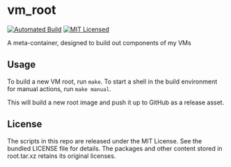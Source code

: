 vm_root
=======

[![Automated Build](http://img.shields.io/badge/automated-build-green.svg)](https://registry.hub.docker.com/u/dock0/host_builder/)
[![MIT Licensed](http://img.shields.io/badge/license-MIT-green.svg)](https://tldrlegal.com/license/mit-license)

A meta-container, designed to build out components of my VMs

## Usage

To build a new VM root, run `make`. To start a shell in the build environment for manual actions, run `make manual`.

This will build a new root image and push it up to GitHub as a release asset.

## License

The scripts in this repo are released under the MIT License. See the bundled LICENSE file for details. The packages and other content stored in root.tar.xz retains its original licenses.

